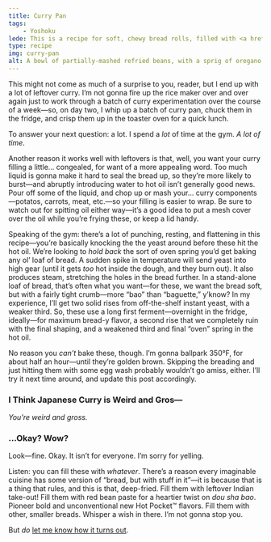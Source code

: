 ```yaml
---
title: Curry Pan
tags: 
    - Yoshoku
lede: This is a recipe for soft, chewy bread rolls, filled with <a href="/recipes/curry-rice/">curry</a>, breaded <em>more</em>, and deep-fried. So, y’know. Strap in.
type: recipe
img: curry-pan
alt: A bowl of partially-mashed refried beans, with a sprig of oregano as garnish.
---
```


This might not come as much of a surprise to you, reader, but I end up with a lot of leftover curry. I’m not gonna fire up the rice maker over and over again just to work through a batch of curry experimentation over the course of a week—so, on day two, I whip up a batch of curry pan, chuck them in the fridge, and crisp them up in the toaster oven for a quick lunch.

To answer your next question: a lot. I spend a _lot_ of time at the gym. _A lot of time_.

Another reason it works well with leftovers is that, well, you want your curry filling a little… congealed, for want of a more appealing word. Too much liquid is gonna make it hard to seal the bread up, so they’re more likely to burst—and abruptly introducing water to hot oil isn’t generally good news. Pour off some of the liquid, and chop up or mash your… curry components—potatos, carrots, meat, etc.—so your filling is easier to wrap. Be sure to watch out for spitting oil either way—it’s a good idea to put a mesh cover over the oil while you’re frying these, or keep a lid handy.

Speaking of the gym: there’s a lot of punching, resting, and flattening in this recipe—you’re basically knocking the the yeast around before these hit the hot oil. We’re looking to _hold back_ the sort of oven spring you’d get baking any ol’ loaf of bread. A sudden spike in temperature will send yeast into high gear (until it gets _too_ hot inside the dough, and they burn out). It also produces steam, stretching the holes in the bread further. In a stand-alone loaf of bread, that’s often what you want—for these, we want the bread soft, but with a fairly tight crumb—more “bao” than “baguette,” y’know? In my experience, I’ll get two solid rises from off-the-shelf instant yeast, with a weaker third. So, these use a long first ferment—overnight in the fridge, ideally—for maximum bread-y flavor, a second rise that we completely ruin with the final shaping, and a weakened third and final “oven” spring in the hot oil.

No reason you _can’t_ bake these, though. I’m gonna ballpark 350°F, for about half an hour—until they’re golden brown. Skipping the breading and just hitting them with some egg wash probably wouldn’t go amiss, either. I’ll try it next time around, and update this post accordingly.

### I Think Japanese Curry is Weird and Gros—

_You’re weird and gross._

### …Okay? Wow?

Look—fine. Okay. It isn’t for everyone. I’m sorry for yelling.

Listen: you can fill these with _whatever_. There’s a reason every imaginable cuisine has some version of “bread, but with stuff in it”—it is because that is a thing that rules, and this is that, deep-fried. Fill them with leftover Indian take-out! Fill them with red bean paste for a heartier twist on _dou sha bao_. Pioneer bold and unconventional new Hot Pocket™ flavors. Fill them with other, smaller breads. Whisper a wish in there. I’m not gonna stop you.

But _do_ [let me know how it turns out](https://twitter.com/wiltomakesfood).


